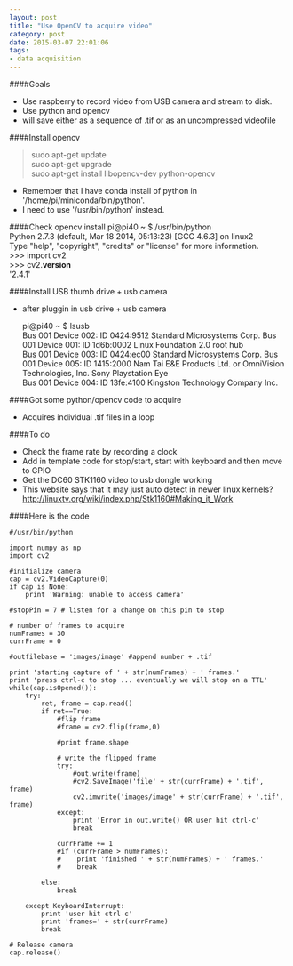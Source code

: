 ```yaml
---
layout: post
title: "Use OpenCV to acquire video"
category: post
date: 2015-03-07 22:01:06
tags:
- data acquisition
---
```

####Goals
- Use raspberry to record video from USB camera and stream to disk.
- Use python and opencv
- will save either as a sequence of .tif or as an uncompressed videofile
 
####Install opencv
> sudo apt-get update  
> sudo apt-get upgrade  
> sudo apt-get install libopencv-dev python-opencv

- Remember that I have conda install of python in '/home/pi/miniconda/bin/python'.
- I need to use '/usr/bin/python' instead.

####Check opencv install
    pi@pi40 ~ $ /usr/bin/python  
    Python 2.7.3 (default, Mar 18 2014, 05:13:23) 
    [GCC 4.6.3] on linux2  
    Type "help", "copyright", "credits" or "license" for more information.  
    >>> import cv2  
    >>> cv2.__version__  
    '2.4.1'

####Install USB thumb drive + usb camera
- after pluggin in usb drive + usb camera
    
    pi@pi40 ~ $ lsusb  
    Bus 001 Device 002: ID 0424:9512 Standard Microsystems Corp. 
    Bus 001 Device 001: ID 1d6b:0002 Linux Foundation 2.0 root hub  
    Bus 001 Device 003: ID 0424:ec00 Standard Microsystems Corp. 
    Bus 001 Device 005: ID 1415:2000 Nam Tai E&E Products Ltd. or OmniVision Technologies, Inc. Sony Playstation Eye  
    Bus 001 Device 004: ID 13fe:4100 Kingston Technology Company Inc.  
    
####Got some python/opencv code to acquire
- Acquires individual .tif files in a loop

####To do
- Check the frame rate by recording a clock
- Add in template code for stop/start, start with keyboard and then move to GPIO
- Get the DC60 STK1160 video to usb dongle working
- This website says that it may just auto detect in newer linux kernels?
http://linuxtv.org/wiki/index.php/Stk1160#Making_it_Work

####Here is the code

	#/usr/bin/python

	import numpy as np
	import cv2

	#initialize camera
	cap = cv2.VideoCapture(0)
	if cap is None:
	    print 'Warning: unable to access camera'

	#stopPin = 7 # listen for a change on this pin to stop

	# number of frames to acquire
	numFrames = 30
	currFrame = 0

	#outfilebase = 'images/image' #append number + .tif

	print 'starting capture of ' + str(numFrames) + ' frames.'
	print 'press ctrl-c to stop ... eventually we will stop on a TTL'
	while(cap.isOpened()):
	    try:
	        ret, frame = cap.read()
	        if ret==True:
	            #flip frame
	            #frame = cv2.flip(frame,0)

	            #print frame.shape

	            # write the flipped frame
	            try:
	                #out.write(frame)
	                #cv2.SaveImage('file' + str(currFrame) + '.tif', frame)
	                cv2.imwrite('images/image' + str(currFrame) + '.tif', frame)
	            except:
	                print 'Error in out.write() OR user hit ctrl-c'
	                break

	            currFrame += 1
	            #if (currFrame > numFrames):
	            #    print 'finished ' + str(numFrames) + ' frames.'
	            #    break
	    
	        else:
	            break

	    except KeyboardInterrupt:
	        print 'user hit ctrl-c'
	        print 'frames=' + str(currFrame)
	        break

	# Release camera
	cap.release()


